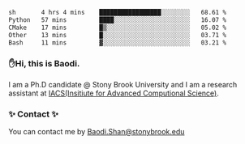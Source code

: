 <!--START_SECTION:waka-->

```txt
sh       4 hrs 4 mins    █████████████████░░░░░░░░   68.61 %
Python   57 mins         ████░░░░░░░░░░░░░░░░░░░░░   16.07 %
CMake    17 mins         █▒░░░░░░░░░░░░░░░░░░░░░░░   05.02 %
Other    13 mins         █░░░░░░░░░░░░░░░░░░░░░░░░   03.71 %
Bash     11 mins         ▓░░░░░░░░░░░░░░░░░░░░░░░░   03.21 %
```

<!--END_SECTION:waka-->

### ✋Hi, this is Baodi. 

I am a Ph.D candidate @ Stony Brook University and I am a research assistant at [IACS(Insitiute for Advanced Computional Science)](https://iacs.stonybrook.edu/).

### ✨ Contact ✨

You can contact me by [Baodi.Shan@stonybrook.edu](mailto:Baodi.Shan@stonybrook.edu)





<!--
[![Anurag's GitHub stats](https://github-readme-stats.vercel.app/api?username=lwshanbd&theme=jolly&show_icons=true&count_private=true&include_all_commits=true)](https://github.com/anuraghazra/github-readme-stats)
**lwshanbd/lwshanbd** is a ✨ _special_ ✨ repository because its `README.md` (this file) appears on your GitHub profile.

Here are some ideas to get you started:

- 🔭 I’m currently working on ...
- 🌱 I’m currently learning ...
- 👯 I’m looking to collaborate on ...
- 🤔 I’m looking for help with ...
- 💬 Ask me about ...
- 📫 How to reach me: ...
- 😄 Pronouns: ...
- ⚡ Fun fact: ...
-->
